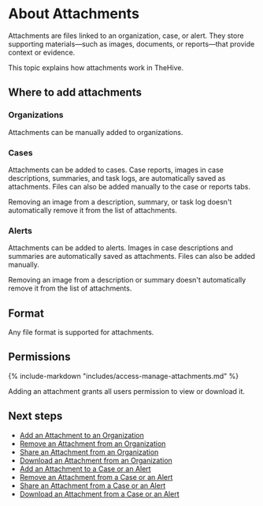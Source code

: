 # About Attachments

Attachments are files linked to an organization, case, or alert. They store supporting materials—such as images, documents, or reports—that provide context or evidence.

This topic explains how attachments work in TheHive.

## Where to add attachments

### Organizations

Attachments can be manually added to organizations.

### Cases

Attachments can be added to cases. Case reports, images in case descriptions, summaries, and task logs, are automatically saved as attachments. Files can also be added manually to the case or reports tabs.

Removing an image from a description, summary, or task log doesn't automatically remove it from the list of attachments.

### Alerts

Attachments can be added to alerts. Images in case descriptions and summaries are automatically saved as attachments. Files can also be added manually.

Removing an image from a description or summary doesn't automatically remove it from the list of attachments.

## Format

Any file format is supported for attachments.

## Permissions

{% include-markdown "includes/access-manage-attachments.md" %}

Adding an attachment grants all users permission to view or download it.

<h2>Next steps</h2>

* [Add an Attachment to an Organization](../../../organization/configure-organization/manage-attachments/add-an-attachment-organization.md)
* [Remove an Attachment from an Organization](../../../organization/configure-organization/manage-attachments/remove-an-attachment-organization.md)
* [Share an Attachment from an Organization](../../../organization/configure-organization/manage-attachments/share-an-attachment-organization.md)
* [Download an Attachment from an Organization](../../../organization/configure-organization/manage-attachments/download-an-attachment-organization.md)
* [Add an Attachment to a Case or an Alert](add-an-attachment-case-alert.md)
* [Remove an Attachment from a Case or an Alert](remove-an-attachment-case-alert.md)
* [Share an Attachment from a Case or an Alert](share-an-attachment-case-alert.md)
* [Download an Attachment from a Case or an Alert](download-an-attachment-case-alert.md)